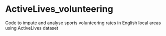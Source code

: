 # ActiveLives_volunteering
Code to impute and analyse sports volunteering rates in English local areas using ActiveLives dataset
